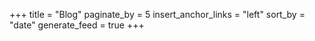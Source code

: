 +++
title = "Blog"
paginate_by = 5
insert_anchor_links = "left"
sort_by = "date"
generate_feed = true
+++